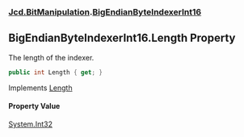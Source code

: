 ### [Jcd.BitManipulation](Jcd.BitManipulation.md 'Jcd.BitManipulation').[BigEndianByteIndexerInt16](Jcd.BitManipulation.BigEndianByteIndexerInt16.md 'Jcd.BitManipulation.BigEndianByteIndexerInt16')

## BigEndianByteIndexerInt16.Length Property

The length of the indexer.

```csharp
public int Length { get; }
```

Implements [Length](Jcd.BitManipulation.IByteIndexer.Length.md 'Jcd.BitManipulation.IByteIndexer.Length')

#### Property Value

[System.Int32](https://docs.microsoft.com/en-us/dotnet/api/System.Int32 'System.Int32')